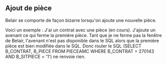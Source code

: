 ## Ajout de pièce
Belair se comporte de façon bizarre lorsqu'on ajoute une nouvelle pièce.

Voici un exemple : J'ai un contrat avec une pièce (en cours). 
J'ajoute un avenant ce qui ferme la première pièce. 
Tant que je ne ferme pas la fenêtre de Belair, l'avenant n'est pas disponible dans le SQL alors que la première pièce est bien modifiée dans le SQL.
Donc rouler le SQL (SELECT B_CONTRAT, B_PIECE FROM PIECEAMC WHERE B_CONTRAT = 270143 AND B_SITPIECE = '1') ne renvoie rien.
